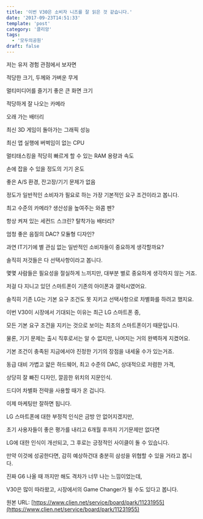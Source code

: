 ```yaml
---
title: '이번 V30은 소비자 니즈를 잘 읽은 것 같습니다.'
date: '2017-09-23T14:51:33'
template: 'post'
category: '클리앙'
tags: 
  - '모두의공원'
draft: false
---
```


저는 유저 경험 관점에서 보자면 

  

적당한 크기, 두께와 가벼운 무게

멀티미디어를 즐기기 좋은 큰 화면 크기

적당하게 잘 나오는 카메라

오래 가는 배터리

최신 3D 게임이 돌아가는 그래픽 성능

최신 앱 실행에 버벅임이 없는 CPU

멀티태스킹을 적당히 빠르게 할 수 있는 RAM 용량과 속도

손에 잡을 수 있을 정도의 기기 온도

좋은 A/S 환경, 잔고장/기기 문제가 없음

  

정도가 일반적인 소비자가 필요로 하는 가장 기본적인 요구 조건이라고 봅니다.

  

최고 수준의 카메라? 생산성을 높여주는 와콤 펜? 

항상 켜져 있는 세컨드 스크린? 탈착가능 배터리?

엄청 좋은 음질의 DAC? 모듈형 디자인?

과연 IT기기에 별 관심 없는 일반적인 소비자들이 중요하게 생각할까요? 

솔직히 저것들은 다 선택사항이라고 봅니다. 

몇몇 사람들은 필요성을 절실하게 느끼지만, 대부분 별로 중요하게 생각하지 않는 거죠.

  

저걸 다 지니고 있던 스마트폰이 기존의 아이폰과 갤럭시였어요. 

솔직히 기존 LG는 기본 요구 조건도 못 지키고 선택사항으로 차별화를 하려고 했지요. 

  

이번 V30이 시장에서 기대되는 이유는 최근 LG 스마트폰 중, 

모든 기본 요구 조건을 지키는 것으로 보이는 최초의 스마트폰이기 때문입니다. 

물론, 기기 문제는 출시 직후로서는 알 수 없지만, 나머지는 거의 완벽하게 지켰어요.

  

기본 조건이 충족된 지금에서야 진정한 기기의 장점을 내세울 수가 있는거죠. 

동급 대비 가볍고 얇은 하드웨어, 최고 수준의 DAC, 상대적으로 저렴한 가격,

상당히 잘 빠진 디자인, 깔끔한 위치의 지문인식. 

드디어 차별화 전략을 사용할 때가 온 겁니다.

  

이제 마케팅만 잘하면 됩니다.

LG 스마트폰에 대한 부정적 인식은 금방 안 없어지겠지만, 

초기 사용자들이 좋은 평가를 내리고 6개월 후까지 기기문제만 없다면

LG에 대한 인식이 개선되고, 그 후로는 긍정적인 사이클이 돌 수 있습니다.

만약 이것에 성공한다면, 감히 예상하건대 충분히 삼성을 위협할 수 있을 거라고 봅니다. 

진짜 G6 나올 때 까지만 해도 격차가 너무 나는 느낌이었는데, 

V30은 많이 따라왔고, 시장에서의 Game Changer가 될 수도 있다고 봅니다.

원본 URL: [https://www.clien.net/service/board/park/11231955](https://www.clien.net/service/board/park/11231955)